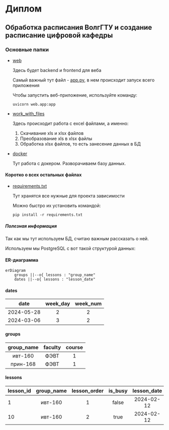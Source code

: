 # Диплом

## Обработка расписания ВолгГТУ и создание расписание цифровой кафедры

### Основные папки

* [web](web)

  Здесь будет backend и frontend для веба
    
  Самый важный тут файл - [app.py](web%2Fapp.py), в нем происходит запуск всего приложения

  Чтобы запустить веб-приложение, используйте команду:
  ```commandline
  uvicorn web.app:app
  ```
* [work_with_files](app/server/work_with_files)

  Здесь происходит работа с excel файлами, а именно:
  1. Скачивание xls и xlsx файлов
  2. Преобразование xls в xlsx файлы
  3. Обработка xlsx файлов, то есть занесение данных в БД
  
* [docker](docker)
  
  Тут работа с докером. Разворачиваем базу данных.

#### Коротко о всех остальных файлах
* [requirements.txt](requirements.txt)

  Тут хранятся все нужные для проекта зависимости

  Можно быстро их установить командой:
  ```commandline
  pip install -r requirements.txt
  ```

##### Полезная информация
Так как мы тут используем БД, считаю важным рассказать о ней.

Используем мы PostgreSQL c вот такой структурой данных:

#### ER-диаграмма
```mermaid
erDiagram
    groups ||--o{ lessons : "group_name"
    dates ||--o{ lessons : "lesson_date"
```
#### dates
|    date    | week_day | week_num |
|:----------:|:--------:|:--------:|
| 2024-05-28 |    2     |    2     |
| 2024-03-06 |    3     |    2     | 

#### groups
| group_name | faculty | course |
|:----------:|:-------:|:------:|
|  ивт-160   |  ФЭВТ   |   1    |
|  прин-168  |  ФЭВТ   |   1    |

#### lessons

| lesson_id | group_name | lesson_order | is_busy | lesson_date |
|-----------|:----------:|:------------:|:-------:|:-----------:|
| 1         |  ивт-160   |      1       |  false  | 2024-02-12  |
| 10        |  ивт-160   |      2       |  true   | 2024-02-12  |
